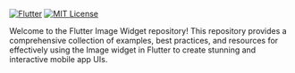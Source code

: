 [![Flutter](https://img.shields.io/badge/Made%20with-Flutter-blue.svg)](https://flutter.dev/)
[![MIT License](https://badges.frapsoft.com/os/mit/mit.svg?v=103)](https://opensource.org/licenses/mit-license.php)

Welcome to the Flutter Image Widget repository! This repository provides a comprehensive collection of examples, best practices, and resources for effectively using the Image widget in Flutter to create stunning and interactive mobile app UIs.

